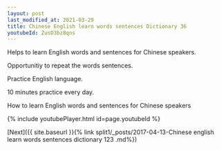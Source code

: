 ```yaml
---
layout: post
last_modified_at: 2021-03-29
title: Chinese English learn words sentences Dictionary 36 
youtubeId: ZusD3bz8qns
---
```

 
 
Helps to learn English words and sentences for Chinese speakers.

Opportunitiy to repeat the words sentences. 

Practice English language. 
 
10 minutes practice every day. 
 
How to learn English words and sentences for Chinese speakers 
 
{% include youtubePlayer.html id=page.youtubeId %}
 
 
[Next]({{ site.baseurl }}{% link  split1/_posts/2017-04-13-Chinese english learn words sentences dictionary 123 .md%})
 
